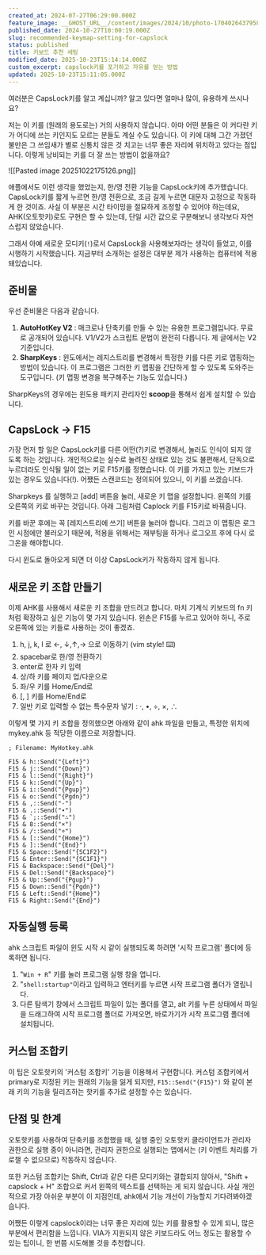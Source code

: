 ```yaml
---
created_at: 2024-07-27T06:29:00.000Z
feature_image: __GHOST_URL__/content/images/2024/10/photo-1704026437958-af660fe081bb.jpeg
published_date: 2024-10-27T10:00:19.000Z
slug: recommended-keymap-setting-for-capslock
status: published
title: 키보드 추천 세팅
modified_date: 2025-10-23T15:14:14.000Z
custom_excerpt: capslock키를 포기하고 자유를 얻는 방법
updated: 2025-10-23T15:11:05.000Z
---
```


여러분은 CapsLock키를 알고 계십니까? 알고 있다면 얼마나 많이, 유용하게 쓰시나요?

저는 이 키를 (원래의 용도로는) 거의 사용하지 않습니다. 아마 어떤 분들은 이 커다란 키가 어디에 쓰는 키인지도 모르는 분들도 계실 수도 있습니다. 이 키에 대해 그간 가졌던 불만은 그 쓰임새가 별로 신통치 않은 것 치고는 너무 좋은 자리에 위치하고 있다는 점입니다. 이렇게 낭비되는 키를 더 잘 쓰는 방법이 없을까요?

![[Pasted image 20251022175126.png]]

애플에서도 이런 생각을 했었는지, 한/영 전환 기능을 CapsLock키에 추가했습니다. CapsLock키를 짧게 누르면 한/영 전환으로, 조금 길게 누르면 대문자 고정으로 작동하게 한 것이죠. 사실 이 부분은 시간 타이밍을 절묘하게 조정할 수 있어야 하는데요, AHK(오토핫키)로도 구현은 할 수 있는데, 단일 시간 값으로 구분해보니 생각보다 자연스럽지 않았습니다. 

그래서 아예 새로운 모디키(`!`)로서 CapsLock을 사용해보자라는 생각이 들었고, 이를 시행하기 시작했습니다. 지금부터 소개하는 설정은 대부분 제가 사용하는 컴퓨터에 적용돼있습니다.  

## 준비물

우선 준비물은 다음과 같습니다. 

1. **AutoHotKey V2** : 매크로나 단축키를 만들 수 있는 유용한 프로그램입니다. 무료로 공개되어 있습니다. V1/V2가 스크립트 문법이 완전히 다릅니다. 제 글에서는 V2 기준입니다. 
2. **SharpKeys** : 윈도에서는 레지스트리를 변경해서 특정한 키를 다른 키로 맵핑하는 방법이 있습니다. 이 프로그램은 그러한 키 맵핑을 간단하게 할 수 있도록 도와주는 도구입니다. (키 맵핑 변경을 복구해주는 기능도 있습니다.)

SharpKeys의 경우에는 윈도용 패키지 관리자인 **scoop**을 통해서 쉽게 설치할 수 있습니다.

## CapsLock → F15

가장 먼저 할 일은 CapsLock키를 다른 어떤(?)키로 변경해서, 눌러도 인식이 되지 않도록 하는 것입니다. 개인적으로는 실수로 눌려진 상태로 있는 것도 불편해서, 단독으로 누르더라도 인식될 일이 없는 키로 F15키를 정했습니다. 이 키를 가지고 있는 키보드가 있는 경우도 있습니다(!). 어쨌든 스캔코드는 정의되어 있으니, 이 키를 쓰겠습니다.

Sharpkeys 를 실행하고 [add] 버튼을 눌러, 새로운 키 맵을 설정합니다. 왼쪽의 키를 오른쪽의 키로 바꾸는 것입니다. 아래 그림처럼 Caplock 키를 F15키로 바꿔줍니다.

키를 바꾼 후에는 꼭 [레지스트리에 쓰기] 버튼을 눌러야 합니다. 그리고 이 맵핑은 로그인 시점에만 불러오기 때문에, 적용을 위해서는 재부팅을 하거나 로그오프 후에 다시 로그온을 해야합니다.

다시 윈도로 돌아오게 되면 더 이상 CapsLock키가 작동하지 않게 됩니다. 

## 새로운 키 조합 만들기

이제 AHK를 사용해서 새로운 키 조합을 만드려고 합니다.  마치 기계식 키보드의 fn 키처럼 확장하고 싶은 기능이 몇 가지 있습니다. 왼손은 F15를 누르고 있어야 하니, 주로 오른쪽에 있는 키들로 사용하는 것이 좋겠죠.

1. h, j, k, l 로 ←, ↓,↑,→ 으로 이동하기 (vim style! ⌨️)
2. spacebar로 한/영 전환하기
3. enter로 한자 키 입력
4. 상/하 키를 페이지 업/다운으로
5. 좌/우 키를 Home/End로
6. [, ] 키를 Home/End로
7. 일반 키로 입력할 수 없는 특수문자 넣기 : ·, •, ÷, ×, ∴ 

이렇게 몇 가지 키 조합을 정의했으면 아래와 같이 ahk 파일을 만들고, 특정한 위치에 mykey.ahk 등 적당한 이름으로 저장합니다. 

```autohotkey
; Filename: MyHotkey.ahk

F15 & h::Send("{Left}")
F15 & j::Send("{Down}")
F15 & l::Send("{Right}")
F15 & k::Send("{Up}")
F15 & i::Send("{Pgup}")
F15 & o::Send("{Pgdn}")
F15 & ,::Send("·")
F15 & .::Send("∙")
F15 & `;::Send("∴")
F15 & 8::Send("×")
F15 & /::Send("÷")
F15 & [::Send("{Home}")
F15 & ]::Send("{End}")
F15 & Space::Send("{SC1F2}")
F15 & Enter::Send("{SC1F1}")
F15 & Backspace::Send("{Del}")
F15 & Del::Send("{Backspace}")
F15 & Up::Send("{Pgup}")
F15 & Down::Send("{Pgdn}")
F15 & Left::Send("{Home}")
F15 & Right::Send("{End}")
```

## 자동실행 등록

ahk 스크립트 파일이 윈도 시작 시 같이 실행되도록 하려면 '시작 프로그램' 폴더에 등록하면 됩니다. 

1. "`Win + R`" 키를 눌러 프로그램 실행 창을 엽니다. 
2. "`shell:startup"`이라고 입력하고 엔터키를 누르면 시작 프로그램 폴더가 열립니다. 
3. 다른 탐색기 창에서 스크립트 파일이 있는 폴더를 열고, alt 키를 누른 상태에서 파일을 드래그하여 시작 프로그램 폴더로 가져오면, 바로가기가 시작 프로그램 폴더에 설치됩니다. 

## 커스텀 조합키

이 팁은 오토핫키의 '커스텀 조합키' 기능을 이용해서 구현합니다. 커스텀 조합키에서 primary로 지정된 키는 원래의 기능을 잃게 되지만, `F15::Send("{F15}")` 와 같이 본래 키의 기능을 릴리즈하는 핫키를 추가로 설정할 수는 있습니다.

## 단점 및 한계

오토핫키를 사용하여 단축키를 조합했을 때, 실행 중인 오토핫키 클라이언트가 관리자 권한으로 실행 중이 아니라면, 관리자 권한으로 실행되는 앱에서는 (키 이벤트 처리를 가로챌 수 없으므로) 작동하지 않습니다. 

또한 커스텀 조합키는 Shift, Ctrl과 같은 다른 모디키와는 결합되지 않아서, "Shift + capslock + H" 조합으로 커서 왼쪽의 텍스트를 선택하는 게 되지 않습니다. 사실 개인적으로 가장 아쉬운 부분이 이 지점인데, ahk에서 기능 개선이 가능할지 기다려봐야겠습니다. 

어쨌든 이렇게 capslock이라는 너무 좋은 자리에 있는 키를 활용할 수 있게 되니, 많은 부분에서 편리함을 느낍니다. VIA가 지원되지 않은 키보드라도 어느 정도는 활용할 수 있는 팁이니, 한 번쯤 시도해볼 것을 추천합니다.